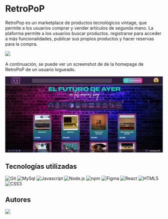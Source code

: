 # RetroPoP

RetroPop es un marketplace de productos tecnológicos vintage, que permite a los usuarios comprar y vender artículos de segunda mano. La plaforma permite a los usuarios buscar productos. registrarse para acceder a más funcionalidades, publicar sus propios productos y hacer reservas para la compra.

<p align="left">
  <img src="https://img.shields.io/badge/STATUS-EN%20DESARROLLO-green">
</p>

A continuación, se puede ver un screenshot de de la homepage de RetroPoP de un usuario logueado.

![HOMEPAGE](assets/homepage.JPG)

## Tecnologías utilizadas

![Git](https://img.shields.io/badge/GIT-E44C30?style=for-the-badge&logo=git&logoColor=white)
![MySql](https://img.shields.io/badge/MySQL-005C84?style=for-the-badge&logo=mysql&logoColor=white)
![Javascript](https://img.shields.io/badge/JavaScript-323330?style=for-the-badge&logo=javascript&logoColor=F7DF1E)
![Node.js](https://img.shields.io/badge/Node%20js-339933?style=for-the-badge&logo=nodedotjs&logoColor=white)
![npm](https://img.shields.io/badge/npm-CB3837?style=for-the-badge&logo=npm&logoColor=wProject_X)
![Figma](https://img.shields.io/badge/figma-%23F24E1E.svg?style=for-the-badge&logo=figma&logoColor=white)
![React](https://img.shields.io/badge/react-%2320232a.svg?style=for-the-badge&logo=react&logoColor=%2361DAFB)
![HTML5](https://img.shields.io/badge/html5-%23E34F26.svg?style=for-the-badge&logo=html5&logoColor=white)
![CSS3](https://img.shields.io/badge/css3-%231572B6.svg?style=for-the-badge&logo=css3&logoColor=white)

## Autores

<a href="https://github.com/FlorPManzano/RetroPoP/graphs/contributors">
  <img src="https://contrib.rocks/image?repo=FlorPManzano/RetroPoP" />
</a>

